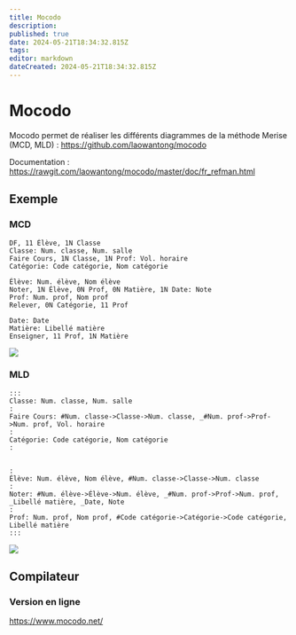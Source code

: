 ```yaml
---
title: Mocodo
description: 
published: true
date: 2024-05-21T18:34:32.815Z
tags: 
editor: markdown
dateCreated: 2024-05-21T18:34:32.815Z
---
```


# Mocodo

Mocodo permet de réaliser les différents diagrammes de la méthode Merise (MCD, MLD) : <https://github.com/laowantong/mocodo>

Documentation : <https://rawgit.com/laowantong/mocodo/master/doc/fr_refman.html>

## Exemple

### MCD

```
DF, 11 Élève, 1N Classe
Classe: Num. classe, Num. salle
Faire Cours, 1N Classe, 1N Prof: Vol. horaire
Catégorie: Code catégorie, Nom catégorie

Élève: Num. élève, Nom élève
Noter, 1N Élève, 0N Prof, 0N Matière, 1N Date: Note
Prof: Num. prof, Nom prof
Relever, 0N Catégorie, 11 Prof

Date: Date
Matière: Libellé matière
Enseigner, 11 Prof, 1N Matière
```

[![](https://wiki.akipe.fr///uploads/images/gallery/2022-12/scaled-1680-/aF293sohyeGP35XD-image-1670762735948.png)](https://wiki.akipe.fr///uploads/images/gallery/2022-12/aF293sohyeGP35XD-image-1670762735948.png)

### MLD

```
:::
Classe: Num. classe, Num. salle
:
Faire Cours: #Num. classe->Classe->Num. classe, _#Num. prof->Prof->Num. prof, Vol. horaire
:
Catégorie: Code catégorie, Nom catégorie
:


:
Élève: Num. élève, Nom élève, #Num. classe->Classe->Num. classe
:
Noter: #Num. élève->Élève->Num. élève, _#Num. prof->Prof->Num. prof, _Libellé matière, _Date, Note
:
Prof: Num. prof, Nom prof, #Code catégorie->Catégorie->Code catégorie, Libellé matière
:::
```

[![](https://wiki.akipe.fr///uploads/images/gallery/2022-12/scaled-1680-/JvC5Rjzt4iYxtdmc-image-1670762763654.png)](https://wiki.akipe.fr///uploads/images/gallery/2022-12/JvC5Rjzt4iYxtdmc-image-1670762763654.png)

## Compilateur

### Version en ligne

<https://www.mocodo.net/>
